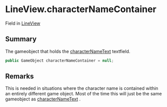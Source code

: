 # LineView.characterNameContainer

Field in [LineView](/docs/api/csharp/yarn.unity.lineview.md)

## Summary


The gameobject that holds the  <a href="yarn.unity.lineview.characternametext.md">characterNameText</a> 
textfield.


```csharp
public GameObject characterNameContainer = null;
```

## Remarks


This is needed in situations where the character name is contained
within an entirely different game object. Most of the time this will
just be the same gameobject as  <a href="yarn.unity.lineview.characternametext.md">characterNameText</a> .


